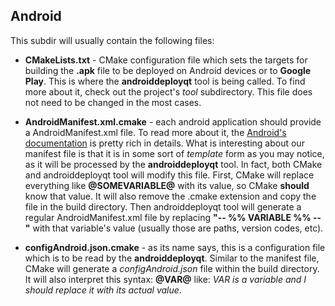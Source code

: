 ## Android

This subdir will usually contain the following files:
- **CMakeLists.txt** - CMake configuration file which sets the targets for
building the **.apk** file to be deployed on Android devices or to
**Google Play**. This is where the **androiddeployqt** tool is being called.
To find more about it, check out the project's *tool* subdirectory.
This file does not need to be changed in the most cases.

- **AndroidManifest.xml.cmake** - each android application should provide a
AndroidManifest.xml file. To read more about it, the
[Android's documentation](http://developer.android.com/guide/topics/manifest/manifest-intro.html)
is pretty rich in details. What is interesting about our manifest file is that
it is in some sort of *template* form as you may notice, as it will be
processed by the **androiddeployqt** tool. In fact, both CMake and
androiddeployqt tool will modify this file. First, CMake will replace
everything like **@SOMEVARIABLE@** with its value, so CMake **should** know
that value. It will also remove the .cmake extension and copy the file in the
build directory. Then androiddeployqt tool will generate a regular
AndroidManifest.xml file by replacing **"-- %% VARIABLE %% --"** with that
variable's value (usually those are paths, version codes, etc).

- **configAndroid.json.cmake** - as its name says, this is a configuration file
which is to be read by the **androiddeployqt**. Similar to the manifest file,
CMake will generate a *configAndroid.json* file within the build directory. It
will also interpret this syntax: **@VAR@** like: *VAR is a variable and I should
replace it with its actual value*.
